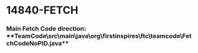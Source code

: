 ﻿# 14840-FETCH


<h3>Main Fetch Code direction: **TeamCode\src\main\java\org\firstinspires\ftc\teamcode\FetchCodeNoPID.java**</h3>

